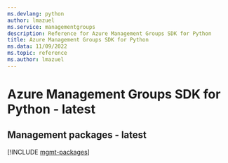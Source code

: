 ```yaml
---
ms.devlang: python
author: lmazuel
ms.service: managementgroups
description: Reference for Azure Management Groups SDK for Python
title: Azure Management Groups SDK for Python
ms.data: 11/09/2022
ms.topic: reference
ms.author: lmazuel
---
```

# Azure Management Groups SDK for Python - latest

## Management packages - latest
[!INCLUDE [mgmt-packages](management-groups-mgmt-index.md)]